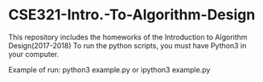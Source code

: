 # CSE321-Intro.-To-Algorithm-Design

This repository includes the homeworks of the Introduction to Algorithm Design(2017-2018)
To run the python scripts, you must have Python3 in your computer.

Example of run:
          python3 example.py or ipython3 example.py
